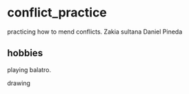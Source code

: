 # conflict_practice
practicing how to mend conflicts.
Zakia sultana
Daniel Pineda

## hobbies

playing balatro.

drawing

